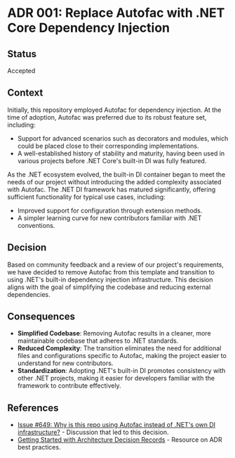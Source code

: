 # ADR 001: Replace Autofac with .NET Core Dependency Injection

## Status
Accepted

## Context
Initially, this repository employed Autofac for dependency injection. At the time of adoption, Autofac was preferred due to its robust feature set, including:
- Support for advanced scenarios such as decorators and modules, which could be placed close to their corresponding implementations.
- A well-established history of stability and maturity, having been used in various projects before .NET Core's built-in DI was fully featured.

As the .NET ecosystem evolved, the built-in DI container began to meet the needs of our project without introducing the added complexity associated with Autofac. The .NET DI framework has matured significantly, offering sufficient functionality for typical use cases, including:
- Improved support for configuration through extension methods.
- A simpler learning curve for new contributors familiar with .NET conventions.

## Decision
Based on community feedback and a review of our project's requirements, we have decided to remove Autofac from this template and transition to using .NET's built-in dependency injection infrastructure. This decision aligns with the goal of simplifying the codebase and reducing external dependencies.

## Consequences
- **Simplified Codebase**: Removing Autofac results in a cleaner, more maintainable codebase that adheres to .NET standards.
- **Reduced Complexity**: The transition eliminates the need for additional files and configurations specific to Autofac, making the project easier to understand for new contributors.
- **Standardization**: Adopting .NET's built-in DI promotes consistency with other .NET projects, making it easier for developers familiar with the framework to contribute effectively.

## References
- [Issue #649: Why is this repo using Autofac instead of .NET's own DI infrastructure?](https://github.com/your-repo/issues/649) - Discussion that led to this decision.
- [Getting Started with Architecture Decision Records](https://ardalis.com/getting-started-with-architecture-decision-records/) - Resource on ADR best practices.
